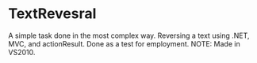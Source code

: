 # TextRevesral
A simple task done in the most complex way. Reversing a text using .NET, MVC, and actionResult. Done as a test for employment.
NOTE: Made in VS2010.
